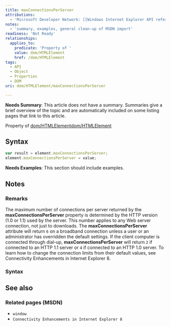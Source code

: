 ```yaml
---
title: maxConnectionsPerServer
attributions:
  - 'Microsoft Developer Network: [[Windows Internet Explorer API reference](http://msdn.microsoft.com/en-us/library/ie/hh828809%28v=vs.85%29.aspx) Article]'
notes:
  - 'summary, examples, general clean-up of MSDN import'
readiness: 'Not Ready'
relationships:
  applies_to:
    predicate: 'Property of '
    value: dom/HTMLElement
    href: /dom/HTMLElement
tags:
  - API
  - Object
  - Properties
  - DOM
uri: dom/HTMLElement/maxConnectionsPerServer

---
```

**Needs Summary**: This article does not have a summary. Summaries give a brief overview of the topic and are automatically included on some listing pages that link to this article.

Property of [dom/HTMLElement](/dom/HTMLElement)[dom/HTMLElement](/dom/HTMLElement)

## Syntax

``` js
var result = element.maxConnectionsPerServer;
element.maxConnectionsPerServer = value;
```

**Needs Examples**: This section should include examples.

## Notes

### Remarks

The maximum number of connections per server returned by the **maxConnectionsPerServer** property is determined by the HTTP version (1.0 or 1.1) used by the server. This number applies to any Web server connection, not just to downloads. The **maxConnectionsPerServer** attribute will return `6` on a broadband connection unless a user or an administrator has overridden the default settings. If the client computer is connected through dial-up, **maxConnectionsPerServer** will return `2` if connected to an HTTP 1.1 server or `4` if connected to an HTTP 1.0 server. To learn how to change the connection limits from their default values, see Connectivity Enhancements in Internet Explorer 8.

### Syntax

## See also

### Related pages (MSDN)

-   `window`
-   `Connectivity Enhancements in Internet Explorer 8`
